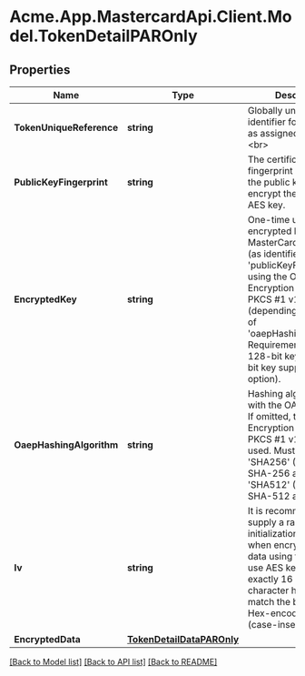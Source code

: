 # Acme.App.MastercardApi.Client.Model.TokenDetailPAROnly

## Properties

Name | Type | Description | Notes
------------ | ------------- | ------------- | -------------
**TokenUniqueReference** | **string** | Globally unique identifier for the Token, as assigned by MDES.&lt;br&gt;  | [optional] 
**PublicKeyFingerprint** | **string** | The certificate fingerprint identifying the public key used to encrypt the ephemeral AES key.  | [optional] 
**EncryptedKey** | **string** | One-time use AES key encrypted by the MasterCard public key (as identified by &#39;publicKeyFingerprint&#39;) using the OAEP or RSA Encryption Standard PKCS #1 v1.5 scheme (depending on the value of &#39;oaepHashingAlgorithm&#39;. Requirement is for a 128-bit key (with 256-bit key supported as an option).  | [optional] 
**OaepHashingAlgorithm** | **string** | Hashing algorithm used with the OAEP scheme. If omitted, then the RSA Encryption Standard PKCS #1 v1.5 will be used. Must be either &#39;SHA256&#39; (Use the SHA-256 algorithm) or &#39;SHA512&#39; (Use the SHA-512 algorithm).  | [optional] 
**Iv** | **string** | It is recommended to supply a random initialization vector when encrypting the data using the one-time use AES key. Must be exactly 16 bytes (32 character hex string) to match the block size. Hex-encoded data (case-insensitive).  | [optional] 
**EncryptedData** | [**TokenDetailDataPAROnly**](TokenDetailDataPAROnly.md) |  | [optional] 

[[Back to Model list]](../README.md#documentation-for-models) [[Back to API list]](../README.md#documentation-for-api-endpoints) [[Back to README]](../README.md)

